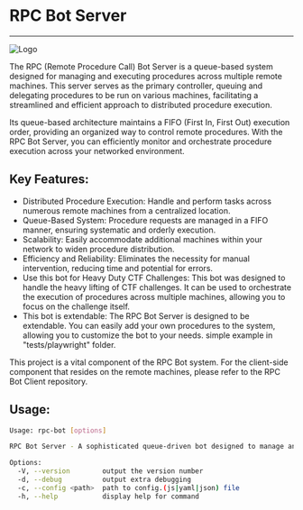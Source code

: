 # RPC Bot Server

____________________

![Logo](//https://github.com/realgam3/rpc-bot-server/blob/main/ext/ctf-bot-logo.png?raw=true)


The RPC (Remote Procedure Call) Bot Server is a queue-based system designed for managing and executing procedures across
multiple remote machines. This server serves as the primary controller, queuing and delegating procedures to be run on
various machines, facilitating a streamlined and efficient approach to distributed procedure execution.

Its queue-based architecture maintains a FIFO (First In, First Out) execution order, providing an organized way to
control remote procedures. With the RPC Bot Server, you can efficiently monitor and orchestrate procedure execution
across your networked environment.

## Key Features:

* Distributed Procedure Execution: Handle and perform tasks across numerous remote machines from a centralized location.
* Queue-Based System: Procedure requests are managed in a FIFO manner, ensuring systematic and orderly execution.
* Scalability: Easily accommodate additional machines within your network to widen procedure distribution.
* Efficiency and Reliability: Eliminates the necessity for manual intervention, reducing time and potential for errors.
* Use this bot for Heavy Duty CTF Challenges: This bot was designed to handle the heavy lifting of CTF challenges. It
  can be used to orchestrate the execution of procedures across multiple machines, allowing you to focus on the
  challenge itself.
* This bot is extendable: The RPC Bot Server is designed to be extendable. You can easily add your own procedures to
  the system, allowing you to customize the bot to your needs. simple example in "tests/playwright" folder.

This project is a vital component of the RPC Bot system. For the client-side component that resides on the remote
machines, please refer to the RPC Bot Client repository.

## Usage:

```bash
Usage: rpc-bot [options]

RPC Bot Server - A sophisticated queue-driven bot designed to manage and execute procedures across multiple remote machines.

Options:
  -V, --version        output the version number
  -d, --debug          output extra debugging
  -c, --config <path>  path to config.(js|yaml|json) file
  -h, --help           display help for command

```